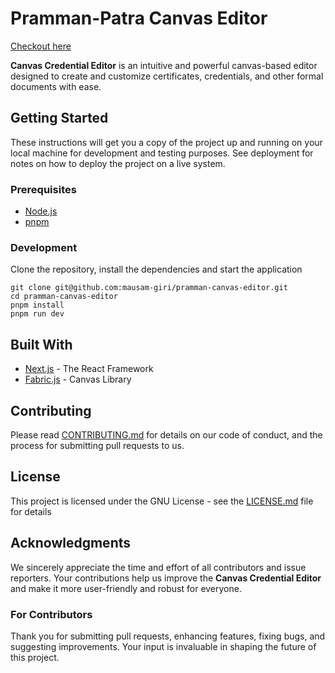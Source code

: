 
# Pramman-Patra Canvas Editor

[Checkout here](https://pramman-editor-v2.vercel.app/)

**Canvas Credential Editor** is an intuitive and powerful canvas-based editor designed to create and customize certificates, credentials, and other formal documents with ease.

## Getting Started

These instructions will get you a copy of the project up and running on your local machine for development and testing purposes. See deployment for notes on how to deploy the project on a live system.

### Prerequisites
-	[Node.js](https://nodejs.org/en)
-	[pnpm](https://pnpm.io/)

### Development

Clone the repository, install the dependencies and start the application

```
git clone git@github.com:mausam-giri/pramman-canvas-editor.git
cd pramman-canvas-editor
pnpm install
pnpm run dev
```

## Built With

* [Next.js](https://nextjs.org/) - The React Framework
* [Fabric.js](https://fabricjs.com/) - Canvas Library

## Contributing

Please read [CONTRIBUTING.md](https://gist.github.com/PurpleBooth/b24679402957c63ec426) for details on our code of conduct, and the process for submitting pull requests to us.

## License

This project is licensed under the GNU License - see the [LICENSE.md](LICENSE.md) file for details

## Acknowledgments

We sincerely appreciate the time and effort of all contributors and issue reporters. Your contributions help us improve the **Canvas Credential Editor** and make it more user-friendly and robust for everyone.

### For Contributors

Thank you for submitting pull requests, enhancing features, fixing bugs, and suggesting improvements. Your input is invaluable in shaping the future of this project.
